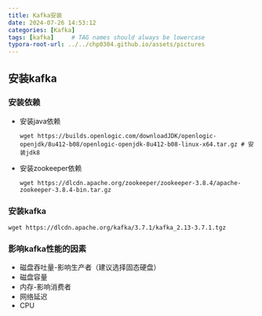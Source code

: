 ```yaml
---
title: Kafka安装
date: 2024-07-26 14:53:12
categories: [Kafka]
tags: [kafka]     # TAG names should always be lowercase
typora-root-url: ../../chp0304.github.io/assets/pictures
---
```


## 安装kafka 

### 安装依赖

- 安装java依赖

  ``` shell
  wget https://builds.openlogic.com/downloadJDK/openlogic-openjdk/8u412-b08/openlogic-openjdk-8u412-b08-linux-x64.tar.gz # 安装jdk8
  ```

- 安装zookeeper依赖

  ``` shell
  wget https://dlcdn.apache.org/zookeeper/zookeeper-3.8.4/apache-zookeeper-3.8.4-bin.tar.gz
  ```

### 安装kafka

  ``` shell
  wget https://dlcdn.apache.org/kafka/3.7.1/kafka_2.13-3.7.1.tgz
  ```

### 影响kafka性能的因素

- 磁盘吞吐量-影响生产者（建议选择固态硬盘）
- 磁盘容量
- 内存-影响消费者
- 网络延迟
- CPU
